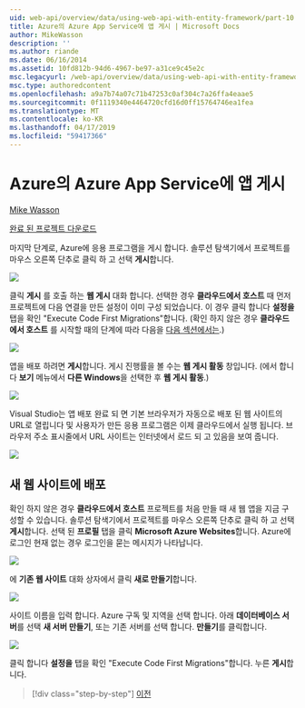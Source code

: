 ```yaml
---
uid: web-api/overview/data/using-web-api-with-entity-framework/part-10
title: Azure의 Azure App Service에 앱 게시 | Microsoft Docs
author: MikeWasson
description: ''
ms.author: riande
ms.date: 06/16/2014
ms.assetid: 10fd812b-94d6-4967-be97-a31ce9c45e2c
msc.legacyurl: /web-api/overview/data/using-web-api-with-entity-framework/part-10
msc.type: authoredcontent
ms.openlocfilehash: a9a7b74a07c71b47253c0af304c7a26ffa4eaae5
ms.sourcegitcommit: 0f1119340e4464720cfd16d0ff15764746ea1fea
ms.translationtype: MT
ms.contentlocale: ko-KR
ms.lasthandoff: 04/17/2019
ms.locfileid: "59417366"
---
```

# <a name="publish-the-app-to-azure-azure-app-service"></a>Azure의 Azure App Service에 앱 게시

[Mike Wasson](https://github.com/MikeWasson)

[완료 된 프로젝트 다운로드](https://github.com/MikeWasson/BookService)

마지막 단계로, Azure에 응용 프로그램을 게시 합니다. 솔루션 탐색기에서 프로젝트를 마우스 오른쪽 단추로 클릭 하 고 선택 **게시**합니다.

![](part-10/_static/image1.png)

클릭 **게시** 를 호출 하는 **웹 게시** 대화 합니다. 선택한 경우 **클라우드에서 호스트** 때 먼저 프로젝트에 다음 연결을 만든 설정이 이미 구성 되었습니다. 이 경우 클릭 합니다 **설정을** 탭을 확인 &quot;Execute Code First Migrations&quot;합니다. (확인 하지 않은 경우 **클라우드에서 호스트** 를 시작할 때의 단계에 따라 다음을 [다음 섹션에서는](#new-website).)

[![](part-10/_static/image3.png)](part-10/_static/image2.png)

앱을 배포 하려면 **게시**합니다. 게시 진행률을 볼 수는 **웹 게시 활동** 창입니다. (에서 합니다 **보기** 메뉴에서 **다른 Windows**을 선택한 후 **웹 게시 활동**.)

![](part-10/_static/image4.png)

Visual Studio는 앱 배포 완료 되 면 기본 브라우저가 자동으로 배포 된 웹 사이트의 URL로 열립니다 및 사용자가 만든 응용 프로그램은 이제 클라우드에서 실행 됩니다. 브라우저 주소 표시줄에서 URL 사이트는 인터넷에서 로드 되 고 있음을 보여 줍니다.

[![](part-10/_static/image6.png)](part-10/_static/image5.png)

<a id="new-website"></a>
## <a name="deploying-to-a-new-website"></a>새 웹 사이트에 배포

확인 하지 않은 경우 **클라우드에서 호스트** 프로젝트를 처음 만들 때 새 웹 앱을 지금 구성할 수 있습니다. 솔루션 탐색기에서 프로젝트를 마우스 오른쪽 단추로 클릭 하 고 선택 **게시**합니다. 선택 된 **프로필** 탭을 클릭 **Microsoft Azure Websites**합니다. Azure에 로그인 현재 없는 경우 로그인을 묻는 메시지가 나타납니다.

[![](part-10/_static/image8.png)](part-10/_static/image7.png)

에 **기존 웹 사이트** 대화 상자에서 클릭 **새로 만들기**합니다.

![](part-10/_static/image9.png)

사이트 이름을 입력 합니다. Azure 구독 및 지역을 선택 합니다. 아래 **데이터베이스 서버**를 선택 **새 서버 만들기**, 또는 기존 서버를 선택 합니다. **만들기**를 클릭합니다.

[![](part-10/_static/image11.png)](part-10/_static/image10.png)

클릭 합니다 **설정을** 탭을 확인 &quot;Execute Code First Migrations&quot;합니다. 누른 **게시**합니다.

> [!div class="step-by-step"]
> [이전](part-9.md)
